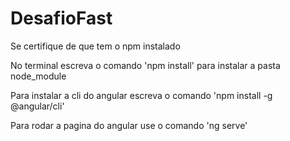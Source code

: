 # DesafioFast

<p>
Se certifique de que tem o npm instalado
</p>
<p>
No terminal escreva o comando 'npm install' para instalar a pasta node_module
</p>
<p>
Para instalar a cli do angular escreva o comando 'npm install -g @angular/cli'
</p>
<p>
Para rodar a pagina do angular use o comando 'ng serve'
</p>
